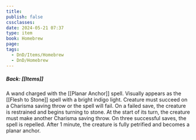 ```yaml
---
title: 
publish: false
cssclasses: 
date: 2024-05-21 07:37
type: item
book: Homebrew
page: 
tags:
  - DnD/Items/Homebrew
  - DnD/Homebrew
---
```

##### Back: [[Items]]

A wand charged with the [[Planar Anchor]] spell. Visually appears as the [[Flesh to Stone]] spell with a bright indigo light.
Creature must succeed on a Charisma saving throw or the spell will fail. On a failed save, the creature is restrained and begins turning to stone. At the start of its turn, the creature must make another Charisma saving throw. On three successful saves, the spell is repelled.
After 1 minute, the creature is fully petrified and becomes a planar anchor.
